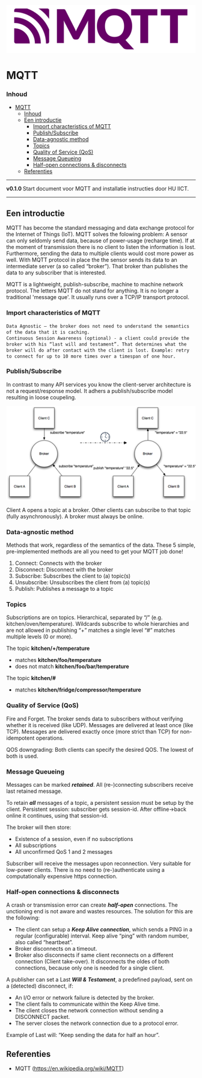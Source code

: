 ![logo](../MQTT/img/Mqtt-hor.svg) [](logo-id)

# MQTT[](title-id)

### Inhoud[](toc-id)

- [MQTT](#mqtt)
    - [Inhoud](#inhoud)
  - [Een introductie](#een-introductie)
    - [Import characteristics of MQTT](#import-characteristics-of-mqtt)
    - [Publish/Subscribe](#publishsubscribe)
    - [Data-agnostic method](#data-agnostic-method)
    - [Topics](#topics)
    - [Quality of Service (QoS)](#quality-of-service-qos)
    - [Message Queueing](#message-queueing)
    - [Half-open connections \& disconnects](#half-open-connections--disconnects)
  - [Referenties](#referenties)

---

**v0.1.0 [](version-id)** Start document voor MQTT and installatie instructies door HU IICT[](author-id).

---

## Een introductie
MQTT has become the standard messaging and data exchange protocol for the Internet of Things (IoT). MQTT solves the folowing problem: A sensor can only seldomly send data, because of power-usage (recharge time). If at the moment of transmission there is no client to listen the information is lost. Furthermore, sending the data to multiple clients would cost more power as well. With MQTT protocol in place the the sensor sends its data to an intermediate server (a so called “broker”). That broker than publishes the data to any subscriber that is interested.

MQTT is a lightweight, publish-subscribe, machine to machine network protocol. The letters MQTT do not stand for anything. It is no longer a traditional 'message que'. It usually runs over a TCP/IP transport protocol. 

### Import characteristics of MQTT

    Data Agnostic – the broker does not need to understand the semantics of the data that it is caching.
    Continuous Session Awareness (optional) - a client could provide the broker with his “last will and testament”. That determines what the broker will do after contact with the client is lost. Example: retry to connect for up to 10 more times over a timespan of one hour.

### Publish/Subscribe

In contrast to many API services you know the client-server architecture is not a request/response model. It adhers a publish/subscribe model resulting in loose coupeling.

![Broker](../MQTT/img/broker.png)

Client A opens a topic at a broker. Other clients can subscribe to that topic (fully asynchronously). A broker must always be online.

### Data-agnostic method

Methods that work, regardless of the semantics of the data. These 5 simple, pre-implemented methods are all you need to get your MQTT job done!

1) Connect:		Connects with the broker
2) Disconnect:	Disconnect with the broker
3) Subscribe:	Subscribes the client to (a) topic(s)
4) Unsubscribe: 	Unsubscribes the client from (a) topic(s)
5) Publish:		Publishes a message to a topic 

### Topics

Subscriptions are on topics. Hierarchical, separated by “/” (e.g. kitchen/oven/temperature). Wildcards subscribe to whole hierarchies and are not allowed in publishing “+” matches a single level “#” matches multiple levels (0 or more).

The topic **kitchen/+/temperature**
  - matches **kitchen/foo/temperature**
  - does not match **kitchen/foo/bar/temperature**

The topic **kitchen/#**
  - matches **kitchen/fridge/compressor/temperature**

### Quality of Service (QoS)

Fire and Forget. The broker sends data to subscribers without verifying whether it is received (like UDP). Messages are delivered at least once (like TCP).
Messages are delivered exactly once (more strict than TCP) for non-idempotent operations.

QOS downgrading: Both clients can specify the desired QOS. The lowest of both is used.

### Message Queueing

Messages can be marked ***retained***. All (re-)connecting subscribers receive last retained message.

To retain ***all*** messages of a topic, a persistent session must be setup by the client. Persistent session: subscriber gets session-id. After offline->back online it continues, using that session-id. 

The broker will then store:
- Existence of a session, even if no subscriptions
- All subscriptions
- All unconfirmed QoS 1 and 2 messages

Subscriber will receive the messages upon reconnection. Very suitable for low-power clients. There is no need to (re-)authenticate using a computationally expensive https connection.

### Half-open connections & disconnects

A crash or transmission error can create ***half-open*** connections. The unctioning end is not aware and wastes resources. The solution for this are the following:
- The client can setup a ***Keep Alive connection***, which sends a PING in a regular (configurable) interval. Keep alive “ping” with random number, also called “heartbeat”.
- Broker disconnects on a timeout.
- Broker also disconnects if same client reconnects on a different connection (Client take-over). It disconnects the oldes of both connections, because only one is needed for a single client.

A publisher can set a Last ***Will & Testament***, a predefined payload, sent on a (detected) disconnect, if:
- An I/O error or network failure is detected by the broker.
- The client fails to communicate within the Keep Alive time.
- The client closes the network connection without sending a DISCONNECT packet.
- The server closes the network connection due to a protocol error.

Example of Last will: “Keep sending the data for half an hour”.

## Referenties

- MQTT (<https://en.wikipedia.org/wiki/MQTT>)